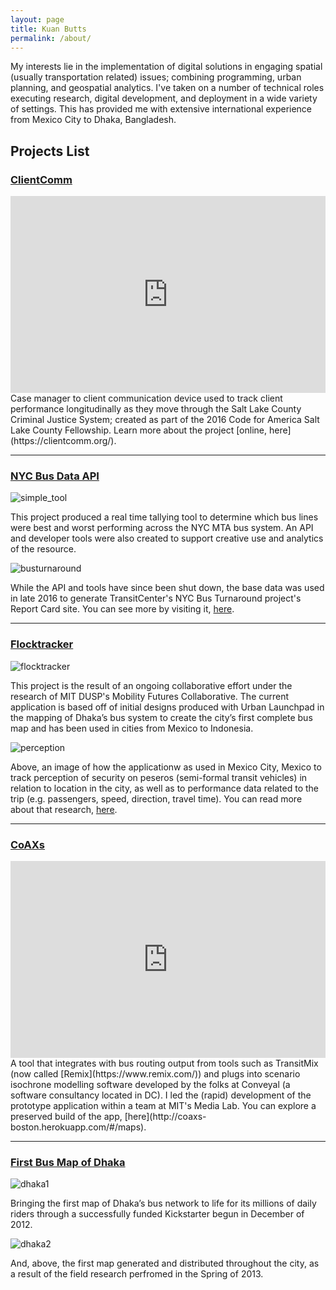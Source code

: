 ```yaml
---
layout: page
title: Kuan Butts
permalink: /about/
---
```



My interests lie in the implementation of digital solutions in engaging spatial (usually transportation related) issues; combining programming, urban planning, and geospatial analytics. I've taken on a number of technical roles executing research, digital development, and deployment in a wide variety of settings. This has provided me with extensive international experience from Mexico City to Dhaka, Bangladesh.

## Projects List

### [ClientComm](http://clientcomm.org/)
<iframe width="100%" max-width="768" height="315" src="https://www.youtube.com/embed/kfUf6WeVJ7E?rel=0&amp;controls=0&amp;showinfo=0" frameborder="0" gesture="media" allow="encrypted-media" allowfullscreen></iframe>
Case manager to client communication device used to track client performance longitudinally as they move through the Salt Lake County Criminal Justice System; created as part of the 2016 Code for America Salt Lake County Fellowship. Learn more about the project [online, here](https://clientcomm.org/).

<hr>

### [NYC Bus Data API](https://github.com/Bus-Data-NYC)
![simple_tool](/images/about/simple_tool.gif)

This project produced a real time tallying tool to determine which bus lines were best and worst performing across the NYC MTA bus system. An API and developer tools were also created to support creative use and analytics of the resource.

![busturnaround](/images/about/busturnaround.png)

While the API and tools have since been shut down, the base data was used in late 2016 to generate TransitCenter's NYC Bus Turnaround project's Report Card site. You can see more by visiting it, [here](http://busturnaround.nyc/).

<hr>

### [Flocktracker](http://www.flocktracker.org/)
![flocktracker](/images/about/flocktracker.png)

This project is the result of an ongoing collaborative effort under the research of MIT DUSP's Mobility Futures Collaborative. The current application is based off of initial designs produced with Urban Launchpad in the mapping of Dhaka’s bus system to create the city’s first complete bus map and has been used in cities from Mexico to Indonesia.

![perception](/images/about/perception.png)

Above, an image of how the applicationw as used in Mexico City, Mexico to track perception of security on peseros (semi-formal transit vehicles) in relation to location in the city, as well as to performance data related to the trip (e.g. passengers, speed, direction, travel time). You can read more about that research, [here](http://cargocollective.com/kuanbutts/Spatiotemporal-CETRAM-Analysis).

<hr>

### [CoAXs](http://coaxs.scripts.mit.edu/home/)
<iframe width="100%" max-width="768" height="315" src="https://www.youtube.com/embed/H3LJX0QJWI0?rel=0&amp;controls=0&amp;showinfo=0" frameborder="0" gesture="media" allow="encrypted-media" allowfullscreen></iframe>
A tool that integrates with bus routing output from tools such as TransitMix (now called [Remix](https://www.remix.com/)) and plugs into scenario isochrone modelling software developed by the folks at Conveyal (a software consultancy located in DC). I led the (rapid) development of the prototype application within a team at MIT's Media Lab. You can explore a preserved build of the app, [here](http://coaxs-boston.herokuapp.com/#/maps).

<hr>

### [First Bus Map of Dhaka](https://www.kickstarter.com/projects/urbanlaunchpad/first-bus-map-of-dhaka)
![dhaka1](/images/about/dhaka1.png)

Bringing the first map of Dhaka’s bus network to life for its millions of daily riders through a successfully funded Kickstarter begun in December of 2012.

![dhaka2](/images/about/dhaka2.png)

And, above, the first map generated and distributed throughout the city, as a result of the field research perfromed in the Spring of 2013.